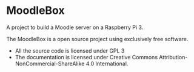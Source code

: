 # MoodleBox

A project to build a Moodle server on a Raspberry Pi 3.

The MoodleBox is a open source project using exclusively free software.

* All the source code is licensed under GPL 3
* The documentation is licensed under Creative Commons Attribution-NonCommercial-ShareAlike 4.0 International.

